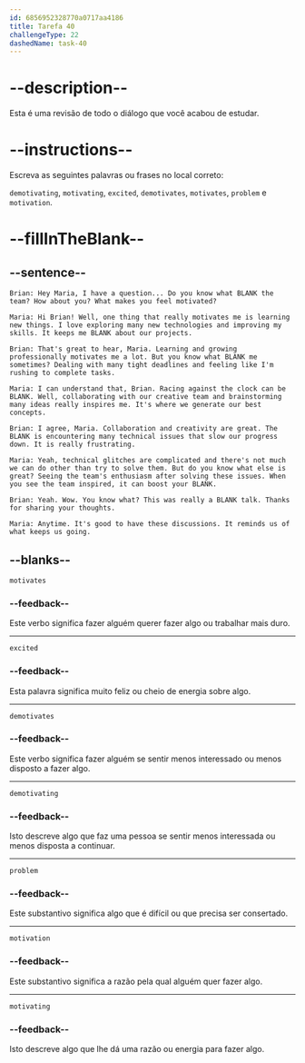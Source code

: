 ```yaml
---
id: 6856952328770a0717aa4186
title: Tarefa 40
challengeType: 22
dashedName: task-40
---
```


<!-- REVIEW -->

# --description--

Esta é uma revisão de todo o diálogo que você acabou de estudar.

# --instructions--

Escreva as seguintes palavras ou frases no local correto:

`demotivating`, `motivating`, `excited`, `demotivates`, `motivates`, `problem` e `motivation`.

# --fillInTheBlank--

## --sentence--

`Brian: Hey Maria, I have a question... Do you know what BLANK the team? How about you? What makes you feel motivated?`

`Maria: Hi Brian! Well, one thing that really motivates me is learning new things. I love exploring many new technologies and improving my skills. It keeps me BLANK about our projects.`

`Brian: That's great to hear, Maria. Learning and growing professionally motivates me a lot. But you know what BLANK me sometimes? Dealing with many tight deadlines and feeling like I'm rushing to complete tasks.`

`Maria: I can understand that, Brian. Racing against the clock can be BLANK. Well, collaborating with our creative team and brainstorming many ideas really inspires me. It's where we generate our best concepts.`

`Brian: I agree, Maria. Collaboration and creativity are great. The BLANK is encountering many technical issues that slow our progress down. It is really frustrating.`

`Maria: Yeah, technical glitches are complicated and there's not much we can do other than try to solve them. But do you know what else is great? Seeing the team's enthusiasm after solving these issues. When you see the team inspired, it can boost your BLANK.`

`Brian: Yeah. Wow. You know what? This was really a BLANK talk. Thanks for sharing your thoughts.`

`Maria: Anytime. It's good to have these discussions. It reminds us of what keeps us going.`

## --blanks--

`motivates`

### --feedback--

Este verbo significa fazer alguém querer fazer algo ou trabalhar mais duro.

---

`excited`

### --feedback--

Esta palavra significa muito feliz ou cheio de energia sobre algo.

---

`demotivates`

### --feedback--

Este verbo significa fazer alguém se sentir menos interessado ou menos disposto a fazer algo.

---

`demotivating`

### --feedback--

Isto descreve algo que faz uma pessoa se sentir menos interessada ou menos disposta a continuar.

---

`problem`

### --feedback--

Este substantivo significa algo que é difícil ou que precisa ser consertado.

---

`motivation`

### --feedback--

Este substantivo significa a razão pela qual alguém quer fazer algo.

---

`motivating`

### --feedback--

Isto descreve algo que lhe dá uma razão ou energia para fazer algo.
